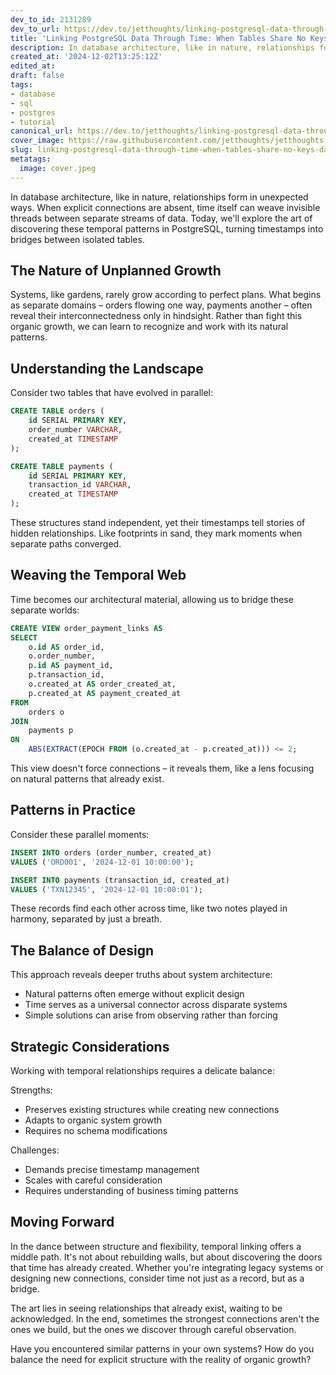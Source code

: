 ```yaml
---
dev_to_id: 2131289
dev_to_url: https://dev.to/jetthoughts/linking-postgresql-data-through-time-when-tables-share-no-keys-8pf
title: 'Linking PostgreSQL Data Through Time: When Tables Share No Keys'
description: In database architecture, like in nature, relationships form in unexpected ways. When explicit...
created_at: '2024-12-02T13:25:12Z'
edited_at: 
draft: false
tags:
- database
- sql
- postgres
- tutorial
canonical_url: https://dev.to/jetthoughts/linking-postgresql-data-through-time-when-tables-share-no-keys-8pf
cover_image: https://raw.githubusercontent.com/jetthoughts/jetthoughts.github.io/master/content/blog/linking-postgresql-data-through-time-when-tables-share-no-keys-database-sql/cover.jpeg
slug: linking-postgresql-data-through-time-when-tables-share-no-keys-database-sql
metatags:
  image: cover.jpeg
---
```

In database architecture, like in nature, relationships form in unexpected ways. When explicit connections are absent, time itself can weave invisible threads between separate streams of data. Today, we'll explore the art of discovering these temporal patterns in PostgreSQL, turning timestamps into bridges between isolated tables.

## The Nature of Unplanned Growth

Systems, like gardens, rarely grow according to perfect plans. What begins as separate domains – orders flowing one way, payments another – often reveal their interconnectedness only in hindsight. Rather than fight this organic growth, we can learn to recognize and work with its natural patterns.

## Understanding the Landscape

Consider two tables that have evolved in parallel:

```sql
CREATE TABLE orders (
    id SERIAL PRIMARY KEY,
    order_number VARCHAR,
    created_at TIMESTAMP
);

CREATE TABLE payments (
    id SERIAL PRIMARY KEY,
    transaction_id VARCHAR,
    created_at TIMESTAMP
);
```

These structures stand independent, yet their timestamps tell stories of hidden relationships. Like footprints in sand, they mark moments when separate paths converged.

## Weaving the Temporal Web

Time becomes our architectural material, allowing us to bridge these separate worlds:

```sql
CREATE VIEW order_payment_links AS
SELECT
    o.id AS order_id,
    o.order_number,
    p.id AS payment_id,
    p.transaction_id,
    o.created_at AS order_created_at,
    p.created_at AS payment_created_at
FROM
    orders o
JOIN
    payments p
ON
    ABS(EXTRACT(EPOCH FROM (o.created_at - p.created_at))) <= 2;
```

This view doesn't force connections – it reveals them, like a lens focusing on natural patterns that already exist.

## Patterns in Practice

Consider these parallel moments:

```sql
INSERT INTO orders (order_number, created_at)
VALUES ('ORD001', '2024-12-01 10:00:00');

INSERT INTO payments (transaction_id, created_at)
VALUES ('TXN12345', '2024-12-01 10:00:01');
```

These records find each other across time, like two notes played in harmony, separated by just a breath.

## The Balance of Design

This approach reveals deeper truths about system architecture:

- Natural patterns often emerge without explicit design
- Time serves as a universal connector across disparate systems
- Simple solutions can arise from observing rather than forcing

## Strategic Considerations

Working with temporal relationships requires a delicate balance:

Strengths:
- Preserves existing structures while creating new connections
- Adapts to organic system growth
- Requires no schema modifications

Challenges:
- Demands precise timestamp management
- Scales with careful consideration
- Requires understanding of business timing patterns

## Moving Forward

In the dance between structure and flexibility, temporal linking offers a middle path. It's not about rebuilding walls, but about discovering the doors that time has already created. Whether you're integrating legacy systems or designing new connections, consider time not just as a record, but as a bridge.

The art lies in seeing relationships that already exist, waiting to be acknowledged. In the end, sometimes the strongest connections aren't the ones we build, but the ones we discover through careful observation.

Have you encountered similar patterns in your own systems? How do you balance the need for explicit structure with the reality of organic growth?